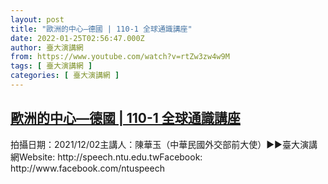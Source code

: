 ```yaml
---
layout: post
title: "歐洲的中心—德國 | 110-1 全球通識講座"
date: 2022-01-25T02:56:47.000Z
author: 臺大演講網
from: https://www.youtube.com/watch?v=rtZw3zw4w9M
tags: [ 臺大演講網 ]
categories: [ 臺大演講網 ]
---
```

<!--1643079407000-->
[歐洲的中心—德國 | 110-1 全球通識講座](https://www.youtube.com/watch?v=rtZw3zw4w9M)
------

<div>
拍攝日期：2021/12/02主講人：陳華玉（中華民國外交部前大使）►►臺大演講網Website: http://speech.ntu.edu.twFacebook: http://www.facebook.com/ntuspeech
</div>
